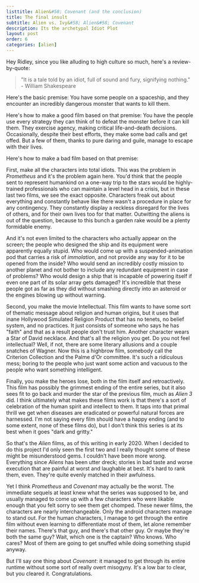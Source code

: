 ```yaml
---
listtitle: Alien&#58; Covenant (and the conclusion)
title: The final insult
subtitle: Alien vs. Ivy&#58; Alien&#58; Covenant
description: Its the archetypal Idiot Plot
layout: post
order: 6
categories: [alien]
---
```


Hey Ridley, since you like alluding to high culture so much, here's a review-by-quote: 

> "It is a tale told by an idiot, full of sound and fury, signifying nothing." - William Shakespeare

<p>Here&#39;s the basic premise: You have some people on a spaceship, and they encounter an incredibly dangerous monster that wants to kill them.</p>
<p>Here&#39;s how to make a good film based on that premise: You have the people use every strategy they can think of to defeat the monster before it can kill them. They exercise agency, making critical life-and-death decisions. Occasionally, despite their best efforts, they make some bad calls and get offed. But a few of them, thanks to pure daring and guile, manage to escape with their lives.</p>
<p>Here&#39;s how to make a bad film based on that premise:</p>
<p>First, make all the characters into total idiots. This was the problem in <em>Prometheus</em> and it&#39;s the problem again here. You&#39;d think that the people sent to represent humankind on a one-way trip to the stars would be highly-trained professionals who can maintain a level head in a crisis, but in these last two films, we see the exact opposite. Characters freak out about everything and constantly behave like there wasn&#39;t a procedure in place for any contingency. They constantly display a reckless disregard for the lives of others, and for their own lives too for that matter. Outwitting the aliens is out of the question, because to this bunch a garden rake would be a plenty formidable enemy.</p>
<p>And it&#39;s not even limited to the characters who actually appear on the screen; the people who designed the ship and its equipment were apparently equally stupid. Who would come up with a suspended-animation pod that carries a risk of <em>immolation</em>, and not provide any way for it to be opened from the inside? Who would send an incredibly costly mission to another planet and not bother to include any redundant equipment in case of problems? Who would design a ship that is incapable of powering itself if even one part of its solar array gets damaged? It&#39;s incredible that these people got as far as they did without smashing directly into an asteroid or the engines blowing up without warning. </p>
<p>Second, you make the movie Intellectual. This film wants to have some sort of thematic message about religion and human origins, but it uses that inane Hollywood Simulated Religion Product that has no tenets, no belief system, and no practices. It just consists of someone who says he has &quot;faith&quot; and that as a result people don&#39;t trust him. Another character wears a Star of David necklace. And that&#39;s all the religion you get. Do you not feel intellectual? Well, if not, there are some literary allusions and a couple snatches of Wagner. Now this is a highbrow film, somebody call the Criterion Collection and the Palme d&#39;Or committee. It&#39;s such a ridiculous mess; boring to the people who just want some action and vacuous to the people who want something intelligent. </p>
<p>Finally, you make the heroes lose, both in the film itself and retroactively. This film has possibly the grimmest ending of the entire series, but it also sees fit to go back and murder the star of the previous film, much as <em>Alien 3</em> did. I think ultimately what makes these films work is that there&#39;s a sort of celebration of the human spirit and intellect to them. It taps into that primal thrill we get when diseases are eradicated or powerful natural forces are harnessed. I&#39;m not saying every film should have a happy ending (and to some extent, none of these films do), but I don&#39;t think this series is at its best when it goes &quot;dark and gritty.&quot; </p>

<p>So that&#39;s the <em>Alien</em> films, as of this writing in early 2020. When I decided to do this project I&#39;d only seen the first two and I really thought some of these might be misunderstood gems. I couldn&#39;t have been more wrong. Everything since <em>Aliens</em> has been utter dreck; stories in bad taste and worse execution that are painful at worst and laughable at best. It&#39;s hard to rank them, even. They&#39;re quite evenly matched in their awfulness. </p>
<p>Yet I think <em>Prometheus</em> and <em>Covenant</em> may actually be the worst. The immediate sequels at least knew what the series was supposed to be, and usually managed to come up with a few characters who were likable enough that you felt sorry to see them get chomped. These newer films, the characters are nearly interchangeable. Only the android characters manage to stand out. For the human characters, I manage to get through the entire film without even learning to differentiate most of them, let alone remember their names. There&#39;s that guy, and there&#39;s that other guy. Or maybe they&#39;re both the same guy? Wait, which one is the captain? Who knows. Who cares? Most of them are going to get snuffed while doing something stupid anyway. </p>
<p>But I&#39;ll say one thing about <em>Covenant</em>: it managed to get through its entire runtime without some sort of really overt misogyny. It&#39;s a low bar to clear, but you cleared it. Congratulations.</p>